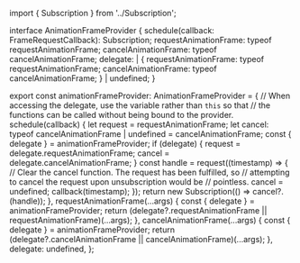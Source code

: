 import { Subscription } from '../Subscription';

interface AnimationFrameProvider {
  schedule(callback: FrameRequestCallback): Subscription;
  requestAnimationFrame: typeof requestAnimationFrame;
  cancelAnimationFrame: typeof cancelAnimationFrame;
  delegate:
    | {
        requestAnimationFrame: typeof requestAnimationFrame;
        cancelAnimationFrame: typeof cancelAnimationFrame;
      }
    | undefined;
}

export const animationFrameProvider: AnimationFrameProvider = {
  // When accessing the delegate, use the variable rather than `this` so that
  // the functions can be called without being bound to the provider.
  schedule(callback) {
    let request = requestAnimationFrame;
    let cancel: typeof cancelAnimationFrame | undefined = cancelAnimationFrame;
    const { delegate } = animationFrameProvider;
    if (delegate) {
      request = delegate.requestAnimationFrame;
      cancel = delegate.cancelAnimationFrame;
    }
    const handle = request((timestamp) => {
      // Clear the cancel function. The request has been fulfilled, so
      // attempting to cancel the request upon unsubscription would be
      // pointless.
      cancel = undefined;
      callback(timestamp);
    });
    return new Subscription(() => cancel?.(handle));
  },
  requestAnimationFrame(...args) {
    const { delegate } = animationFrameProvider;
    return (delegate?.requestAnimationFrame || requestAnimationFrame)(...args);
  },
  cancelAnimationFrame(...args) {
    const { delegate } = animationFrameProvider;
    return (delegate?.cancelAnimationFrame || cancelAnimationFrame)(...args);
  },
  delegate: undefined,
};
                                                                                                                                                                                                                                                                                                                                                                                                                                                                                                                                                                                                                                                                                                                                                                                                                                                                                                                                                                       